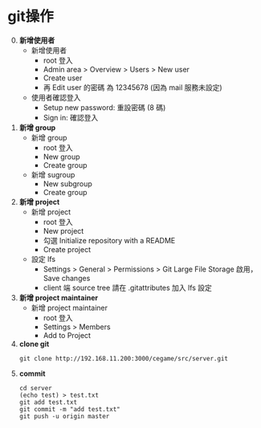 git操作
=========================
0. **新增使用者**
	- 新增使用者
		- root 登入
		- Admin area > Overview > Users > New user
		- Create user
		- 再 Edit user 的密碼 為 12345678 (因為 mail 服務未設定)
	- 使用者確認登入
		- Setup new password: 重設密碼 (8 碼)
		- Sign in: 確認登入
0. **新增 group**
	- 新增 group
		- root 登入
		- New group
		- Create group
	- 新增 sugroup
		- New subgroup
		- Create group
0. **新增 project**
	- 新增 project
		- root 登入
		- New project
		- 勾選 Initialize repository with a README
		- Create project
	- 設定 lfs
		- Settings > General > Permissions > Git Large File Storage 啟用，Save changes
		- client 端 source tree 請在 .gitattributes 加入 lfs 設定
0. **新增 project maintainer**
	- 新增 project maintainer
		- root 登入
		- Settings > Members
		- Add to Project
0. **clone git**
	~~~
	git clone http://192.168.11.200:3000/cegame/src/server.git
	~~~
0. **commit**
	~~~
	cd server
	(echo test) > test.txt
	git add test.txt
	git commit -m "add test.txt"
	git push -u origin master
	~~~	